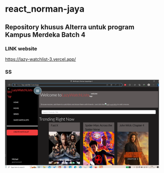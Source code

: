 # react_norman-jaya
## Repository khusus Alterra untuk program Kampus Merdeka Batch 4


### LINK website
https://lazy-watchlist-3.vercel.app/

### SS

![Alt text](image.png)

